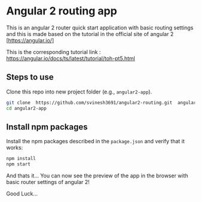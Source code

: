 # Angular 2 routing app

This is an angular 2 router quick start application with basic routing settings and this is made based on the tutorial in the official site of angular 2 [https://angular.io/]

This is the corresponding tutorial link :
https://angular.io/docs/ts/latest/tutorial/toh-pt5.html


## Steps to use

Clone this repo into new project folder (e.g., `angular2-app`).
```bash
git clone  https://github.com/svinesh3691/angular2-routing.git  angular2-app
cd angular2-app
```
## Install npm packages

Install the npm packages described in the `package.json` and verify that it works:
```bash
npm install
npm start
```
And thats it... You can now see the preview of the app in the browser with basic router settings of angular 2!

Good Luck...
